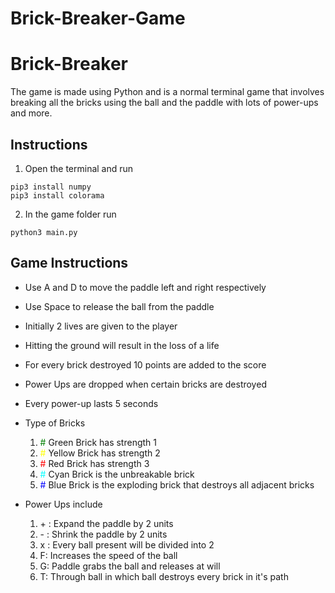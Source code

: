 # Brick-Breaker-Game
# Brick-Breaker

The game is made using Python and is a normal terminal game that involves breaking all the bricks using the ball and the paddle with lots of power-ups and more.

## Instructions

1. Open the terminal and run

```
pip3 install numpy
pip3 install colorama
```

2. In the game folder run

```
python3 main.py
```

## Game Instructions

- Use A and D to move the paddle left and right respectively
- Use Space to release the ball from the paddle
- Initially 2 lives are given to the player
- Hitting the ground will result in the loss of a life
- For every brick destroyed 10 points are added to the score
- Power Ups are dropped when certain bricks are destroyed
- Every power-up lasts 5 seconds
- Type of Bricks

  1. <span style="color:green">#</span> Green Brick has strength 1
  2. <span style="color:yellow">#</span> Yellow Brick has strength 2
  3. <span style="color:red">#</span> Red Brick has strength 3
  4. <span style="color:cyan">#</span> Cyan Brick is the unbreakable brick
  5. <span style="color:blue">#</span> Blue Brick is the exploding brick that destroys all adjacent bricks

- Power Ups include
  1. \+ : Expand the paddle by 2 units
  2. \- : Shrink the paddle by 2 units
  3. x : Every ball present will be divided into 2
  4. F: Increases the speed of the ball
  5. G: Paddle grabs the ball and releases at will
  6. T: Through ball in which ball destroys every brick in it's path
